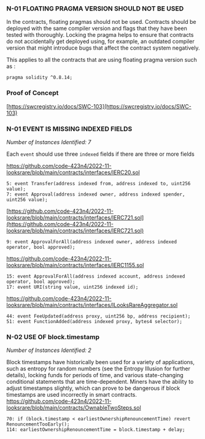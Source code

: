 ### N-01 FLOATING PRAGMA VERSION SHOULD NOT BE USED

In the contracts, floating pragmas should not be used. Contracts should be deployed with the same compiler version and flags that they have been tested with thoroughly. Locking the pragma helps to ensure that contracts do not accidentally get deployed using, for example, an outdated compiler version that might introduce bugs that affect the contract system negatively.

This applies to all the contracts that are using floating pragma version such as :

```
pragma solidity ^0.8.14;
```

### Proof of Concept

[https://swcregistry.io/docs/SWC-103](https://swcregistry.io/docs/SWC-103)


### N-01 EVENT IS MISSING INDEXED FIELDS

*Number of Instances Identified: 7*

Each `event` should use three `indexed` fields if there are three or more fields

https://github.com/code-423n4/2022-11-looksrare/blob/main/contracts/interfaces/IERC20.sol

```
5: event Transfer(address indexed from, address indexed to, uint256 value);
7: event Approval(address indexed owner, address indexed spender, uint256 value);
```


[https://github.com/code-423n4/2022-11-looksrare/blob/main/contracts/interfaces/IERC721.sol](https://github.com/code-423n4/2022-11-looksrare/blob/main/contracts/interfaces/IERC721.sol)

```
9: event ApprovalForAll(address indexed owner, address indexed operator, bool approved);
```


https://github.com/code-423n4/2022-11-looksrare/blob/main/contracts/interfaces/IERC1155.sol

```
15: event ApprovalForAll(address indexed account, address indexed operator, bool approved);
17: event URI(string value, uint256 indexed id);
```

https://github.com/code-423n4/2022-11-looksrare/blob/main/contracts/interfaces/ILooksRareAggregator.sol

```
44: event FeeUpdated(address proxy, uint256 bp, address recipient);
51: event FunctionAdded(address indexed proxy, bytes4 selector);
```


### N-02 USE OF block.timestamp

*Number of Instances Identified: 2*

Block timestamps have historically been used for a variety of applications, such as entropy for random numbers (see the Entropy Illusion for further details), locking funds for periods of time, and various state-changing conditional statements that are time-dependent. Miners have the ability to adjust timestamps slightly, which can prove to be dangerous if block timestamps are used incorrectly in smart contracts.
https://github.com/code-423n4/2022-11-looksrare/blob/main/contracts/OwnableTwoSteps.sol

```
70: if (block.timestamp < earliestOwnershipRenouncementTime) revert RenouncementTooEarly();
114: earliestOwnershipRenouncementTime = block.timestamp + delay;
```